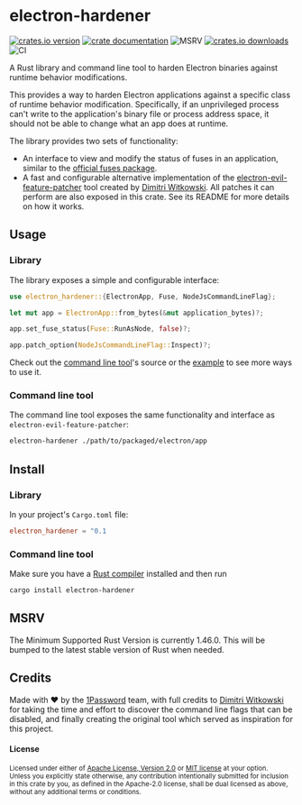 # electron-hardener

[![crates.io version](https://img.shields.io/crates/v/electron-hardener.svg)](https://crates.io/crates/electron-hardener)
[![crate documentation](https://docs.rs/electron-hardener/badge.svg)](https://docs.rs/electron-hardener)
![MSRV](https://img.shields.io/badge/rustc-1.46+-blue.svg)
[![crates.io downloads](https://img.shields.io/crates/d/electron-hardener.svg)](https://crates.io/crates/electron-hardener)
![CI](https://github.com/1Password/electron-hardener/workflows/CI/badge.svg)


A Rust library and command line tool to harden Electron binaries against runtime behavior modifications.

This provides a way to harden Electron applications against a specific class of runtime behavior
modification. Specifically, if an unprivileged process can't write to the application's binary file or process
address space, it should not be able to change what an app does at runtime.

The library provides two sets of functionality:
 - An interface to view and modify the status of fuses in an application, similar to the [official fuses package](https://github.com/electron/fuses).
 - A fast and configurable alternative implementation of the [electron-evil-feature-patcher](https://github.com/antelle/electron-evil-feature-patcher) tool created by [Dimitri Witkowski].
All patches it can perform are also exposed in this crate. See its README for more details on how it works.

## Usage

### Library
The library exposes a simple and configurable interface:
```rust
use electron_hardener::{ElectronApp, Fuse, NodeJsCommandLineFlag};

let mut app = ElectronApp::from_bytes(&mut application_bytes)?;

app.set_fuse_status(Fuse::RunAsNode, false)?;

app.patch_option(NodeJsCommandLineFlag::Inspect)?;
```

Check out the [command line tool](./src/bin/main.rs)'s source or the [example](./examples/usage.rs) to see more ways to use it.

### Command line tool

The command line tool exposes the same functionality and interface as `electron-evil-feature-patcher`:
```bash
electron-hardener ./path/to/packaged/electron/app
```

## Install
### Library
In your project's `Cargo.toml` file:
```toml
electron_hardener = "0.1
```

### Command line tool
Make sure you have a [Rust compiler](https://rustup.rs/) installed and then run
```bash
cargo install electron-hardener
```

## MSRV

The Minimum Supported Rust Version is currently 1.46.0. This will be bumped to the latest stable version of Rust when needed.

## Credits
Made with ❤️ by the [1Password](https://1password.com/) team, with full credits to [Dimitri Witkowski] for taking the time and effort to discover the command line flags that can be disabled, and finally creating the original tool which served as inspiration for this project.

#### License

<sup>
Licensed under either of <a href="LICENSE-APACHE">Apache License, Version
2.0</a> or <a href="LICENSE-MIT">MIT license</a> at your option.
</sup>

<br>

<sub>
Unless you explicitly state otherwise, any contribution intentionally submitted
for inclusion in this crate by you, as defined in the Apache-2.0 license, shall
be dual licensed as above, without any additional terms or conditions.
</sub>

[Dimitri Witkowski]: https://github.com/antelle
